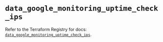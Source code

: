 # `data_google_monitoring_uptime_check_ips`

Refer to the Terraform Registry for docs: [`data_google_monitoring_uptime_check_ips`](https://registry.terraform.io/providers/hashicorp/google/5.33.0/docs/data-sources/monitoring_uptime_check_ips).
